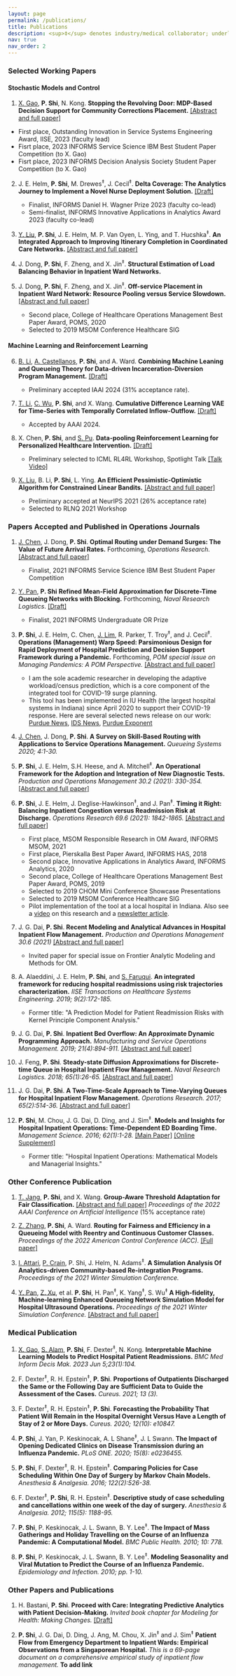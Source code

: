 ```yaml
---
layout: page
permalink: /publications/
title: Publications
description: <sup>‡</sup> denotes industry/medical collaborator; underline denotes student
nav: true
nav_order: 2
---
```

<!-- _pages/publications.md -->

### Selected Working Papers
#### Stochastic Models and Control
1. <ins>X. Gao</ins>, **P. Shi**, N. Kong.
**Stopping the Revolving Door: MDP-Based Decision Support for Community Corrections Placement.** [[Abstract and full paper]](https://papers.ssrn.com/sol3/papers.cfm?abstract_id=4672337)
  - First place, Outstanding Innovation in Service Systems Engineering Award, IISE, 2023 (faculty lead)
  - Fisrt place, 2023 INFORMS Service Science IBM Best Student Paper Competition (to X. Gao)
  - Fisrt place, 2023 INFORMS Decision Analysis Society Student Paper Competition (to X. Gao)

2. J. E. Helm, **P. Shi**, M. Drewes<sup>‡</sup>, J. Cecil<sup>‡</sup>.
**Delta Coverage: The Analytics Journey to Implement a Novel Nurse Deployment Solution.** [[Draft]](https://web.ics.purdue.edu/~shi178/Delta_Coverage_forShare.pdf)
   - Finalist, INFORMS Daniel H. Wagner Prize 2023 (faculty co-lead)
   - Semi-finalist, INFORMS Innovative Applications in Analytics Award 2023 (faculty co-lead)

3. <ins>Y. Liu</ins>, **P. Shi**, J. E. Helm, M. P. Van Oyen, L. Ying, and T. Hucshka<sup>‡</sup>.
**An Integrated Approach to Improving Itinerary Completion in Coordinated Care Networks.** [[Abstract and full paper]](https://papers.ssrn.com/sol3/papers.cfm?abstract_id=3667095)

4. J. Dong, **P. Shi**, F. Zheng, and X. Jin<sup>‡</sup>.
**Structural Estimation of Load Balancing Behavior in Inpatient Ward Networks.**

5. J. Dong, **P. Shi**, F. Zheng, and X. Jin<sup>‡</sup>.
**Off-service Placement in Inpatient Ward Network: Resource Pooling versus Service Slowdown.** [[Abstract and full paper]](https://papers.ssrn.com/sol3/papers.cfm?abstract_id=3306853)
   - Second place, College of Healthcare Operations Management Best Paper Award, POMS, 2020 
   - Selected to 2019 MSOM Conference Healthcare SIG

#### Machine Learning and Reinforcement Learning
6. <ins>B. Li</ins>, <ins>A. Castellanos</ins>, **P. Shi**, and A. Ward.
**Combining Machine Leaning and Queueing Theory for Data-driven Incarceration-Diversion Program Management.** [[Draft]](https://web.ics.purdue.edu/~shi178/IAAI_24_forShare.pdf)
   - Preliminary accepted IAAI 2024 (31% acceptance rate).

7. <ins>T. Li</ins>, <ins>C. Wu</ins>, **P. Shi**, and X. Wang.
**Cumulative Difference Learning VAE for Time-Series with Temporally Correlated Inflow-Outflow.** [[Draft]](https://web.ics.purdue.edu/~shi178/VAE_share.pdf)
   - Accepted by AAAI 2024.

8. X. Chen, **P. Shi**, and <ins>S. Pu</ins>.
**Data-pooling Reinforcement Learning for Personalized Healthcare Intervention.** [[Draft]](https://web.ics.purdue.edu/~shi178/pooling_RL_draft.pdf)
   - Preliminary selected to ICML RL4RL Workshop, Spotlight Talk [[Talk Video]](https://web.ics.purdue.edu/~shi178/FA01_Shi.mp4)
   
9. <ins>X. Liu</ins>, B. Li, **P. Shi**, L. Ying.
**An Efficient Pessimistic-Optimistic Algorithm for Constrained Linear Bandits.** [[Abstract and full paper]](https://arxiv.org/abs/2102.05295)
   - Preliminary accepted at NeurIPS 2021 (26% acceptance rate)
   - Selected to RLNQ 2021 Workshop

### Papers Accepted and Published in Operations Journals
1. <ins>J. Chen</ins>, J. Dong, **P. Shi**.
**Optimal Routing under Demand Surges: The Value of Future Arrival Rates.**
Forthcoming, *Operations Research.* [[Abstract and full paper]](https://papers.ssrn.com/sol3/papers.cfm?abstract_id=3980227)
   - Finalist, 2021 INFORMS Service Science IBM Best Student Paper Competition

2. <ins>Y. Pan</ins>, **P. Shi**
**Refined Mean-Field Approximation for Discrete-Time Queueing Networks with Blocking.**
Forthcoming, _Naval Research Logistics_. [[Draft]](https://web.ics.purdue.edu/~shi178/Refined_Mean_Field_Approx_submit.pdf)
   - Finalist, 2021 INFORMS Undergraduate OR Prize

3. **P. Shi**, J. E. Helm, C. Chen, <ins>J. Lim</ins>, R. Parker, T. Troy<sup>‡</sup>, and J. Cecil<sup>‡</sup>.
**Operations (Management) Warp Speed: Parsimonious Design for Rapid Deployment of Hospital Prediction and Decision Support Framework during a Pandemic.**
Forthcoming, *POM special issue on Managing Pandemics: A POM Perspective.* [[Abstract and full paper]](https://papers.ssrn.com/sol3/papers.cfm?abstract_id=3815418)
   - I am the sole academic researcher in developing the adaptive workload/census prediction, which is a core component of the integrated tool for COVID-19 surge planning. 
   - This tool has been implemented in IU Health (the largest hospital systems in Indiana) since April 2020 to support their COVID-19 response. Here are several selected news release on our work: [Purdue News](https://www.purdue.edu/newsroom/releases/2020/Q2/krannert-and-kelley-business-schools-collaborating-to-help-iu-health-manage-surge-of-covid-19-patients.html), [IDS News](https://www.idsnews.com/article/2020/04/kelley-krannert-partner-to-predict-hospital-ventilator-demand-surges), [Purdue Exponent](https://www.purdueexponent.org/city_state/article_323518b4-aa94-11ea-af87-336709c43d50.html)

4. <ins>J. Chen</ins>, J. Dong, **P. Shi**.
**A Survey on Skill-Based Routing with Applications to Service Operations Management.**
*Queueing Systems 2020; 4:1-30.*

5. **P. Shi**, J. E. Helm, S.H. Heese, and A. Mitchell<sup>‡</sup>.
**An Operational Framework for the Adoption and Integration of New Diagnostic Tests.**
*Production and Operations Management 30.2 (2021): 330-354.* [[Abstract and full paper]](https://papers.ssrn.com/sol3/papers.cfm?abstract_id=3430980)

6. **P. Shi**, J. E. Helm, J. Deglise-Hawkinson<sup>‡</sup>, and J. Pan<sup>‡</sup>.
**Timing it Right: Balancing Inpatient Congestion versus Readmission Risk at Discharge.**
*Operations Research 69.6 (2021): 1842-1865.* [[Abstract and full paper]](https://papers.ssrn.com/sol3/papers.cfm?abstract_id=3202975)
   - First place, MSOM Responsible Research in OM Award, INFORMS MSOM, 2021 
   - First place, Pierskalla Best Paper Award, INFORMS HAS, 2018 
   - Second place, Innovative Applications in Analytics Award, INFORMS Analytics, 2020 
   - Second place, College of Healthcare Operations Management Best Paper Award, POMS, 2019 
   - Selected to 2019 CHOM Mini Conference Showcase Presentations 
   - Selected to 2019 MSOM Conference Healthcare SIG 
   - Pilot implementation of the tool at a local hospital in Indiana. Also see a [video](https://www.youtube.com/watch?v=TNMJr57cBR0) on this research and a [newsletter article](https://web.ics.purdue.edu/~shi178/MGMT%20article_PShi.pdf).

7. J. G. Dai, **P. Shi**.
**Recent Modeling and Analytical Advances in Hospital Inpatient Flow Management.**
*Production and Operations Management 30.6 (2021)* [[Abstract and full paper]](https://papers.ssrn.com/sol3/papers.cfm?abstract_id=3310853)
   - Invited paper for special issue on Frontier Analytic Modeling and Methods for OM.

8. A. Alaeddini, J. E. Helm, **P. Shi**, and <ins>S. Faruqui</ins>.
**An integrated framework for reducing hospital readmissions using risk trajectories characterization.**
*IISE Transactions on Healthcare Systems Engineering. 2019; 9(2):172-185.*
   - Former title: "A Prediction Model for Patient Readmission Risks with Kernel Principle Component Analysis."

9. J. G. Dai, **P. Shi**.
**Inpatient Bed Overflow: An Approximate Dynamic Programming Approach.**
*Manufacturing and Service Operations Management. 2019; 21(4):894-911.* [[Abstract and full paper]](https://papers.ssrn.com/sol3/papers.cfm?abstract_id=2924208)

10. J. Feng, **P. Shi**.
**Steady-state Diffusion Approximations for Discrete-time Queue in Hospital Inpatient Flow Management.**
*Naval Research Logistics. 2018; 65(1):26-65.* [[Abstract and full paper]](https://arxiv.org/abs/1612.00790)

11. J. G. Dai, **P. Shi**.
**A Two-Time-Scale Approach to Time-Varying Queues for Hospital Inpatient Flow Management.**
*Operations Research. 2017; 65(2):514-36.* [[Abstract and full paper]](https://papers.ssrn.com/sol3/papers.cfm?abstract_id=2489533)

12. **P. Shi**, M. Chou, J. G. Dai, D. Ding, and J. Sim<sup>‡</sup>.
**Models and Insights for Hospital Inpatient Operations: Time-Dependent ED Boarding Time.**
*Management Science. 2016; 62(1):1-28.* [[Main Paper]](https://web.ics.purdue.edu/~shi178/NUH12252013-final-namedCopy.pdf) [[Online Supplement]](https://web.ics.purdue.edu/~shi178/newAppendix12252013-named-copy.pdf)
    - Former title: "Hospital Inpatient Operations: Mathematical Models and Managerial Insights."

### Other Conference Publication
1. <ins>T. Jang</ins>, **P. Shi**, and X. Wang.
**Group-Aware Threshold Adaptation for Fair Classification.** [[Abstract and full paper]](https://arxiv.org/abs/2111.04271)
*Proceedings of the 2022 AAAI Conference on Artificial Intelligence* (15% acceptance rate)

2. <ins>Z. Zhang</ins>, **P. Shi**, A. Ward.
**Routing for Fairness and Efficiency in a Queueing Model with Reentry and Continuous Customer Classes.**
*Proceedings of the 2022 American Control Conference (ACC).* [[Full paper]](https://cpb-us-w2.wpmucdn.com/voices.uchicago.edu/dist/d/2749/files/2019/04/ACC-paper.pdf)

3. <ins>I. Attari</ins>, <ins>P. Crain</ins>, P. Shi, J. Helm, N. Adams<sup>‡</sup>.
**A Simulation Analysis Of Analytics-driven Community-based Re-integration Programs.**
*Proceedings of the 2021 Winter Simulation Conference.*

4. <ins>Y. Pan</ins>, <ins>Z. Xu</ins>, et al. **P. Shi**, H. Pan<sup>‡</sup>, K. Yang<sup>‡</sup>, S. Wu<sup>‡</sup>
**A High-fidelity, Machine-learning Enhanced Queueing Network Simulation Model for Hospital Ultrasound Operations.**
*Proceedings of the 2021 Winter Simulation Conference.* [[Abstract and full paper]](https://arxiv.org/abs/2104.07451)

### Medical Publication
1. <ins>X. Gao</ins>, <ins>S. Alam</ins>, **P. Shi**, F. Dexter<sup>‡</sup>, N. Kong.
**Interpretable Machine Learning Models to Predict Hospital Patient Readmissions.**
_BMC Med Inform Decis Mak. 2023 Jun 5;23(1):104._

2. F. Dexter<sup>‡</sup>, R. H. Epstein<sup>‡</sup>, **P. Shi**.
**Proportions of Outpatients Discharged the Same or the Following Day are Sufficient Data to Guide the Assessment of the Cases.**
_Cureus. 2021; 13 (3)._

3. F. Dexter<sup>‡</sup>, R. H. Epstein<sup>‡</sup>, **P. Shi**.
**Forecasting the Probability That Patient Will Remain in the Hospital Overnight Versus Have a Length of Stay of 2 or More Days.**
_Cureus. 2020; 12(10): e10847._

4. **P. Shi**, J. Yan, P. Keskinocak, A. L Shane<sup>‡</sup>, J. L Swann.
**The Impact of Opening Dedicated Clinics on Disease Transmission during an Influenza Pandemic.**
_PLoS ONE. 2020; 15(8): e0236455._

5. **P. Shi**, F. Dexter<sup>‡</sup>, R. H. Epstein<sup>‡</sup>.
**Comparing Policies for Case Scheduling Within One Day of Surgery by Markov Chain Models.**
_Anesthesia & Analgesia. 2016; 122(2):526-38._

6. F. Dexter<sup>‡</sup>, **P. Shi**, R. H. Epstein<sup>‡</sup>.
**Descriptive study of case scheduling and cancellations within one week of the day of surgery.**
_Anesthesia & Analgesia. 2012; 115(5): 1188-95._

7. **P. Shi**, P. Keskinocak, J. L. Swann, B. Y. Lee<sup>‡</sup>.
**The Impact of Mass Gatherings and Holiday Travelling on the Course of an Influenza Pandemic: A Computational Model.**
_BMC Public Health. 2010; 10: 778._

8. **P. Shi**, P. Keskinocak, J. L. Swann, B. Y. Lee<sup>‡</sup>.
**Modeling Seasonality and Viral Mutation to Predict the Course of an Influenza Pandemic.**
_Epidemiology and Infection. 2010; pp. 1-10._

### Other Papers and Publications
1. H. Bastani, **P. Shi**.
**Proceed with Care: Integrating Predictive Analytics with Patient Decision-Making.**
_Invited book chapter for Modeling for Health: Making Changes._ [[Draft]](https://web.ics.purdue.edu/~shi178/BastaniShi_IntegratingPredictiveAnalytics.pdf)

2. **P. Shi**, J. G. Dai, D. Ding, J. Ang, M. Chou, X. Jin<sup>‡</sup> and J. Sim<sup>‡</sup>
**Patient Flow from Emergency Department to Inpatient Wards: Empirical Observations from a Singaporean Hospital.**
_This is a 69-page document on a comprehensive empirical study of inpatient flow management._ **To add link**
